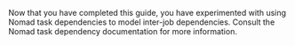 Now that you have completed this guide, you have experimented with using Nomad
task dependencies to model inter-job dependencies. Consult the Nomad task
dependency documentation for more information.
